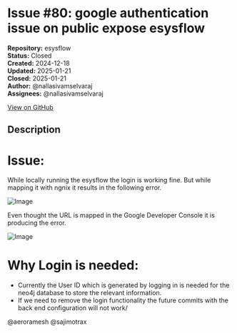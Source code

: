 # Issue #80: google authentication issue on public expose esysflow

**Repository:** esysflow  
**Status:** Closed  
**Created:** 2024-12-18  
**Updated:** 2025-01-21  
**Closed:** 2025-01-21  
**Author:** @nallasivamselvaraj  
**Assignees:** @nallasivamselvaraj  

[View on GitHub](https://github.com/Simtestlab/esysflow/issues/80)

## Description

# Issue:
While locally running the esysflow the login is working fine. But while mapping it with ngnix it results in the following error.

![Image](https://github.com/user-attachments/assets/532a2149-fbd9-4349-80c8-7fc9b1f93593)

Even thought the URL is mapped in the Google Developer Console it is producing the error.

![Image](https://github.com/user-attachments/assets/9e18528d-95f2-4197-96ff-1f6a8a8825e9)

# Why Login is needed:
- Currently the User ID which is generated by logging in is needed for the neo4j database to store the relevant information.
- If we need to remove the login functionality the future commits with the back end configuration will not work/ 

@aeroramesh @sajimotrax 
